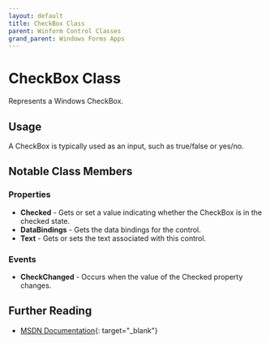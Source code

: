 ```yaml
---
layout: default
title: CheckBox Class
parent: Winform Control Classes
grand_parent: Windows Forms Apps
---
```


# CheckBox Class

Represents a Windows CheckBox.

## Usage

A CheckBox is typically used as an input, such as true/false or yes/no.

## Notable Class Members

### Properties

*   **Checked** - Gets or set a value indicating whether the CheckBox is in the checked state.
*   **DataBindings** - Gets the data bindings for the control.
*   **Text** - Gets or sets the text associated with this control.

### Events

*   **CheckChanged** - Occurs when the value of the Checked property changes.

## Further Reading

- [MSDN Documentation](https://docs.microsoft.com/en-us/dotnet/api/system.windows.forms.checkbox){: target="_blank"}